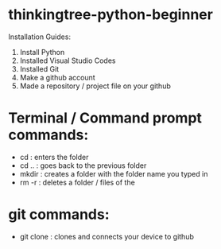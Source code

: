 # thinkingtree-python-beginner

Installation Guides:
1) Install Python
2) Installed Visual Studio Codes
3) Installed Git
4) Make a github account
5) Made a repository / project file on your github

# Terminal / Command prompt commands:
- cd <folder name> : enters the folder 
- cd .. : goes back to the previous folder
- mkdir <folder name> : creates a folder with the folder name you typed in
- rm -r <folder name> : deletes a folder / files of the <folder name>
  
# git commands:
  - git clone <https link of your repository> : clones and connects your device to github
